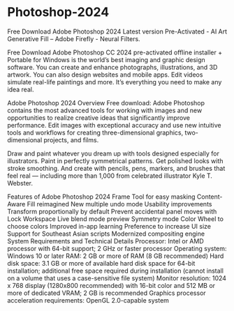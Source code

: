 # Photoshop-2024
Free Download Adobe Photoshop 2024 Latest version Pre-Activated - AI Art Generative Fill – Adobe Firefly - Neural Filters.

Free Download Adobe Photoshop CC 2024 pre-activated offline installer + Portable for Windows is the world’s best imaging and graphic design software. You can create and enhance photographs, illustrations, and 3D artwork. You can also design websites and mobile apps. Edit videos simulate real-life paintings and more. It’s everything you need to make any idea real.

Adobe Photoshop 2024 Overview
Free download: Adobe Photoshop contains the most advanced tools for working with images and new opportunities to realize creative ideas that significantly improve performance. Edit images with exceptional accuracy and use new intuitive tools and workflows for creating three-dimensional graphics, two-dimensional projects, and films.

Draw and paint whatever you dream up with tools designed especially for illustrators. Paint in perfectly symmetrical patterns. Get polished looks with stroke smoothing. And create with pencils, pens, markers, and brushes that feel real — including more than 1,000 from celebrated illustrator Kyle T. Webster.

Features of Adobe Photoshop 2024
Frame Tool for easy masking
Content-Aware Fill reimagined
New multiple undo mode
Usability improvements
Transform proportionally by default
Prevent accidental panel moves with Lock Workspace
Live blend mode preview
Symmetry mode
Color Wheel to choose colors
Improved in-app learning
Preference to increase UI size
Support for Southeast Asian scripts
Modernized compositing engine
System Requirements and Technical Details
Processor: Intel or AMD processor with 64-bit support; 2 GHz or faster processor
Operating system: Windows 10 or later
RAM: 2 GB or more of RAM (8 GB recommended)
Hard disk space: 3.1 GB or more of available hard disk space for 64-bit installation; additional free space required during installation (cannot install on a volume that uses a case-sensitive file system)
Monitor resolution: 1024 x 768 display (1280x800 recommended) with 16-bit color and 512 MB or more of dedicated VRAM; 2 GB is recommended
Graphics processor acceleration requirements: OpenGL 2.0-capable system
